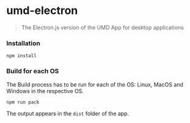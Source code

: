 # umd-electron

> The Electron.js version of the UMD App for desktop applications

### Installation

`npm install`

### Build for each OS

The Build process has to be run for each of the OS: Linux, MacOS and Windows in the respective OS.

`npm run pack`

The output appears in the `dist` folder of the app.